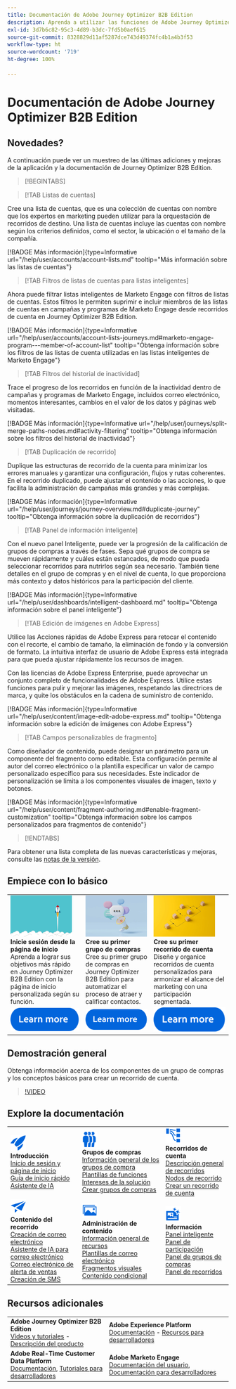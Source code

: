 ```yaml
---
title: Documentación de Adobe Journey Optimizer B2B Edition
description: Aprenda a utilizar las funciones de Adobe Journey Optimizer B2B Edition para organizar recorridos de cuenta y de grupo de compras mediante IA generativa integrada y una automatización líder del sector.
exl-id: 3d7b6c82-95c3-4d89-b3dc-7fd5b0aef615
source-git-commit: 8328829d11af5287dce743d49374fc4b1a4b3f53
workflow-type: ht
source-wordcount: '719'
ht-degree: 100%

---
```


# Documentación de Adobe Journey Optimizer B2B Edition

## Novedades?

A continuación puede ver un muestreo de las últimas adiciones y mejoras de la aplicación y la documentación de Journey Optimizer B2B Edition.

>[!BEGINTABS]

>[!TAB Listas de cuentas]

Cree una lista de cuentas, que es una colección de cuentas con nombre que los expertos en marketing pueden utilizar para la orquestación de recorridos de destino. Una lista de cuentas incluye las cuentas con nombre según los criterios definidos, como el sector, la ubicación o el tamaño de la compañía.

[!BADGE Más información]{type=Informative url="/help/user/accounts/account-lists.md" tooltip="Más información sobre las listas de cuentas"}

>[!TAB Filtros de listas de cuentas para listas inteligentes]

Ahora puede filtrar listas inteligentes de Marketo Engage con filtros de listas de cuentas. Estos filtros le permiten suprimir e incluir miembros de las listas de cuentas en campañas y programas de Marketo Engage desde recorridos de cuenta en Journey Optimizer B2B Edition.

[!BADGE Más información]{type=Informative url="/help/user/accounts/account-lists-journeys.md#marketo-engage-program---member-of-account-list" tooltip="Obtenga información sobre los filtros de las listas de cuenta utilizadas en las listas inteligentes de Marketo Engage"}

>[!TAB Filtros del historial de inactividad]

Trace el progreso de los recorridos en función de la inactividad dentro de campañas y programas de Marketo Engage, incluidos correo electrónico, momentos interesantes, cambios en el valor de los datos y páginas web visitadas.

[!BADGE Más información]{type=Informative url="/help/user/journeys/split-merge-paths-nodes.md#activity-filtering" tooltip="Obtenga información sobre los filtros del historial de inactividad"}

>[!TAB Duplicación de recorrido]

Duplique las estructuras de recorrido de la cuenta para minimizar los errores manuales y garantizar una configuración, flujos y rutas coherentes. En el recorrido duplicado, puede ajustar el contenido o las acciones, lo que facilita la administración de campañas más grandes y más complejas.

[!BADGE Más información]{type=Informative url="/help/user/journeys/journey-overview.md#duplicate-journey" tooltip="Obtenga información sobre la duplicación de recorridos"}

>[!TAB Panel de información inteligente]

Con el nuevo panel Inteligente, puede ver la progresión de la calificación de grupos de compras a través de fases. Sepa qué grupos de compra se mueven rápidamente y cuáles están estancados, de modo que pueda seleccionar recorridos para nutrirlos según sea necesario. También tiene detalles en el grupo de compras y en el nivel de cuenta, lo que proporciona más contexto y datos históricos para la participación del cliente.

[!BADGE Más información]{type=Informative url="/help/user/dashboards/intelligent-dashboard.md" tooltip="Obtenga información sobre el panel inteligente"}

>[!TAB Edición de imágenes en Adobe Express]

Utilice las Acciones rápidas de Adobe Express para retocar el contenido con el recorte, el cambio de tamaño, la eliminación de fondo y la conversión de formato. La intuitiva interfaz de usuario de Adobe Express está integrada para que pueda ajustar rápidamente los recursos de imagen.

Con las licencias de Adobe Express Enterprise, puede aprovechar un conjunto completo de funcionalidades de Adobe Express. Utilice estas funciones para pulir y mejorar las imágenes, respetando las directrices de marca, y quite los obstáculos en la cadena de suministro de contenido.

[!BADGE Más información]{type=Informative url="/help/user/content/image-edit-adobe-express.md" tooltip="Obtenga información sobre la edición de imágenes con Adobe Express"}

>[!TAB Campos personalizables de fragmento]

Como diseñador de contenido, puede designar un parámetro para un componente del fragmento como editable. Esta configuración permite al autor del correo electrónico o la plantilla especificar un valor de campo personalizado específico para sus necesidades. Este indicador de personalización se limita a los componentes visuales de imagen, texto y botones.

[!BADGE Más información]{type=Informative url="/help/user/content/fragment-authoring.md#enable-fragment-customization" tooltip="Obtenga información sobre los campos personalizados para fragmentos de contenido"}

>[!ENDTABS]

Para obtener una lista completa de las nuevas características y mejoras, consulte las [notas de la versión](../user/release-notes/release-notes.md). <!-- Stay up-to-date with the latest changes in our documentation by visiting the [documentation updates page](using/rn/documentation-updates.md).-->

## Empiece con lo básico

<table style="table-layout:fixed">
  <tr style="border: 0;">
    <td>
    <a href="home-page.md"><img width="140px" src="./assets/launch.png" alt="Lanzamiento de los usos del producto"></a>
    <div><strong>Inicie sesión desde la página de inicio</strong><br/>Aprenda a lograr sus objetivos más rápido en Journey Optimizer B2B Edition con la página de inicio personalizada según su función.</div>
    </td>
      <td>
    <a href="buying-groups/buying-groups-overview.md"><img width="140px" src="./assets/communication.png" alt="Grupos de compras"></a>
    <div><strong>Cree su primer grupo de compras</strong><br/>Cree su primer grupo de compras en Journey Optimizer B2B Edition para automatizar el proceso de atraer y calificar contactos.</div>
    </td>
    <td>
    <a href="journeys/journey-overview.md"><img width="140px" src="./assets/flow.png" alt="Recorridos de la cuenta"></a>
    <div><strong>Cree su primer recorrido de cuenta</strong><br/>Diseñe y organice recorridos de cuenta personalizados para armonizar el alcance del marketing con una participación segmentada. 
    </div>
    </td>
  </tr>
  <tr style="border: 0;">
    <td align="center"><a href="home-page.md"><img src="../assets/learn-more.svg" alt="Más información"></a></td>
    <td align="center"><a href="buying-groups/buying-groups-overview.md"><img src="../assets/learn-more.svg" alt="Más información"></a></td>
    <td align="center"><a href="journeys/journey-overview.md"><img src="../assets/learn-more.svg" alt="Más información"></a></td>
    </tr>
</table>

## Demostración general

Obtenga información acerca de los componentes de un grupo de compras y los conceptos básicos para crear un recorrido de cuenta.

>[!VIDEO](https://video.tv.adobe.com/v/3432054?quality=12)

## Explore la documentación

<table style="table-layout:auto">
  <tr style="border: 0;">
    <td>
      <img src="../assets/do-not-localize/icon-quick-start.svg" width="35px" alt="Introducción"><br/>
      <strong>Introducción</strong><br/><a href="home-page.md">Inicio de sesión y página de inicio</a><br/><a href="./start/get-started.md">Guía de inicio rápido</a> <br/><a href="./ai-assistant/ai-assistant-overview.md">Asistente de IA</a>
    </td>
    <!--
    <td>
      <img src="../assets/do-not-localize/icon-configure.svg" width="35px"><br/>
      <strong>Configuration<br/>administration</strong><br/><a href="using/configuration/channel-surfaces.md">Channel surfaces</a> - <a href="using/configuration/about-data-sources-events-actions.md">Configure journeys</a>  - <a href="using/administration/permissions-overview.md">Access control</a> - <a href="using/administration/sandboxes.md">Sandboxes management</a>
    </td> -->
    <td>
      <img src="../assets/do-not-localize/icon_audience.svg" width="35px" alt="Grupos de compras"><br/>
      <strong>Grupos de compras</strong><br/><a href="./buying-groups/buying-groups-overview.md">Información general de los grupos de compra</a><br/><a href="./buying-groups/buying-groups-role-templates.md">Plantillas de funciones</a><br/><a href="./buying-groups/solution-interests.md">Intereses de la solución</a><br/><a href="./buying-groups/buying-groups-create.md">Crear grupos de compras</a>
    </td>
    <td>
      <img src="../assets/do-not-localize/icon-paths.svg" width="35px" alt="Recorridos de la cuenta"><br/>
      <strong>Recorridos de cuenta</strong><br/><a href="./journeys/journey-overview.md">Descripción general de recorridos</a><br/><a href="./journeys/journey-nodes.md">Nodos de recorrido</a><br/><a href="./journeys/journey-overview.md#create-an-account-journey">Crear un recorrido de cuenta</a>
    </td>
  </tr>
  <tr style="border: 0;">
    <td>
      <img src="../assets/do-not-localize/icon-campaign.svg" width="35px" alt="Contenido del recorrido"><br/>
      <strong>Contenido del recorrido</strong><br/><a href="./content/email-authoring.md">Creación de correo electrónico</a><br/><a href="./content/ai-assistant-emails.md">Asistente de IA para correo electrónico</a><br/><a href="./content/sales-alert-email.md">Correo electrónico de alerta de ventas</a><br/><a href="./content/sms-authoring.md">Creación de SMS</a>
    </td>
        <td>
      <img src="../assets/do-not-localize/icon_assets.svg" width="35px" alt="Administración de contenido"><br/>
      <strong>Administración de contenido</strong><br/><a href="./content/assets-overview.md">Información general de recursos</a><br/><a href="./content/email-templates.md">Plantillas de correo electrónico</a><br/><a href="./content/fragments.md">Fragmentos visuales</a><br/><a href="./content/conditional-content.md">Contenido condicional</a>
    </td>
    <td>
      <img src="../assets/do-not-localize/icon-offer.svg" width="35px" alt="Información y paneles"><br/>
      <strong>Información</strong><br/><a href="./dashboards/intelligent-dashboard.md">Panel inteligente</a><br/><a href="./dashboards/engagement-dashboard.md">Panel de participación</a><br/><a href="./dashboards/buying-groups-dashboard.md">Panel de grupos de compras</a><br/><a href="./dashboards/journeys-dashboard.md">Panel de recorridos</a>
    </td>

</tr>
</table>

## Recursos adicionales

<table style="table-layout:fixed"><tr style="border: 0;">
<tr><td><strong>Adobe Journey Optimizer B2B Edition</strong><br/>
<a href="https://experienceleague.adobe.com/es/docs/journey-optimizer-b2b-learn/tutorials/overview" target="_blank">Vídeos y tutoriales</a> - <a href="https://helpx.adobe.com/legal/product-descriptions/adobe-journey-optimizer-b2b.html?lang=es" target="_blank">Descripción del producto</a> <!-- - <a href="https://www.adobe.com/content/dam/cc/en/security/pdfs/AJO_SecurityOverview.pdf" target="_blank">Security overview (PDF)</a> - <a href="https://developer.adobe.com/journey-optimizer-apis/" target="_blank">APIs reference</a> - <a href="https://experienceleague.adobe.com/tools/ajo-schemas/schema-dictionary.html" target="_blank">Journey Optimizer Schema Dictionary</a> -->
</td>
<td><strong>Adobe Experience Platform</strong><br/>
<a href="https://experienceleague.adobe.com/es/docs/experience-platform/landing/home" target="_blank">Documentación</a> - <a href="https://business.adobe.com/products/experience-platform/documentation-and-developer-resources.html" target="_blank">Recursos para desarrolladores</a>
</td></tr>
<tr><td><strong>Adobe Real-Time Customer Data Platform</strong><br/>
<a href="https://experienceleague.adobe.com/es/docs/experience-platform/rtcdp/home" target="_blank">Documentación</a>, <a href="https://experienceleague.adobe.com/es/docs/platform-learn/getting-started-for-data-architects-and-data-engineers/overview" target="_blank">Tutoriales para desarrolladores</a>
</td><td><strong>Adobe Marketo Engage</strong><br/>
<a href="https://experienceleague.adobe.com/es/docs/marketo/using/home" target="_blank">Documentación del usuario</a>, <a href="https://experienceleague.adobe.com/es/docs/marketo-developer/marketo/home" target="_blank">Documentación para desarrolladores</a>
</td>
</tr></table>


